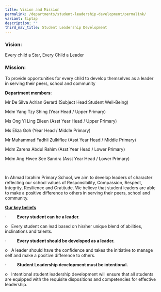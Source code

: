 ```yaml
---
title: Vision and Mission
permalink: /departments/student-leadership-development/permalink/
variant: tiptap
description: ""
third_nav_title: Student Leadership Development
---
```

<h3><strong>Vision: </strong></h3><p>Every child a Star, Every Child a Leader</p><h3><strong>Mission: </strong></h3><p>To provide opportunities for every child to develop themselves as a leader in serving their peers, school and community</p><p><strong>Department members:</strong></p><p>Mr De Silva Adrian Gerard (Subject Head Student Well-Being)</p><p>Mdm Yang Tzy Shing (Year Head / Upper Primary)</p><p>Ms Ong Yi Ling Eileen (Asst Year Head / Upper Primary)</p><p>Ms Eliza Goh (Year Head / Middle Primary)</p><p>Mr Muhammad Fadhli Zulkiflee (Asst Year Head / Middle Primary)</p><p>Mdm Zarena Abdul Rahim (Asst Year Head / Lower Primary)</p><p>Mdm Ang Hwee See Sandra (Asst Year Head / Lower Primary)</p><p>&nbsp;</p><p>In Ahmad Ibrahim Primary School, we aim to develop leaders of character reflecting our school values of Responsibility, Compassion, Respect, Integrity, Resilience and Gratitude. We believe that student leaders are able to make a positive difference to others in serving their peers, school and community.</p><p></p><p><strong><u>Our key beliefs</u></strong></p><p>·&nbsp;&nbsp;&nbsp;&nbsp;&nbsp;&nbsp;&nbsp;&nbsp; <strong>Every student can be a leader.</strong></p><p>o&nbsp;&nbsp; Every student can lead based on his/her unique blend of abilities, inclinations and talents.</p><p>·&nbsp;&nbsp;&nbsp;&nbsp;&nbsp;&nbsp;&nbsp;&nbsp; <strong>Every student should be developed as a leader.</strong></p><p>o&nbsp;&nbsp; A leader should have the confidence and takes the initiative to manage self and make a positive difference to others.</p><p>·&nbsp;&nbsp;&nbsp;&nbsp;&nbsp;&nbsp;&nbsp;&nbsp; <strong>Student Leadership development must be intentional.</strong></p><p>o&nbsp;&nbsp; Intentional student leadership development will ensure that all students are equipped with the requisite dispositions and competencies for effective leadership.</p>